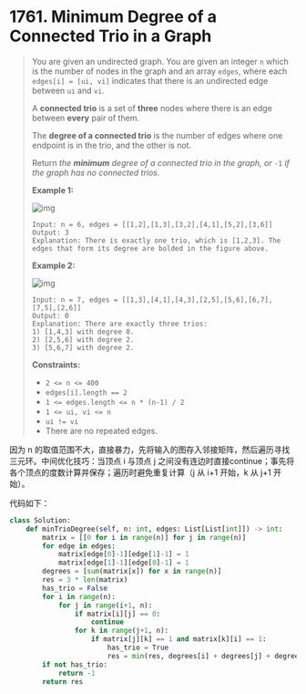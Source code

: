 # 1761. Minimum Degree of a Connected Trio in a Graph

> You are given an undirected graph. You are given an integer `n` which is the number of nodes in the graph and an array `edges`, where each `edges[i] = [ui, vi]` indicates that there is an undirected edge between `ui` and `vi`.
>
> A **connected trio** is a set of **three** nodes where there is an edge between **every** pair of them.
>
> The **degree of a connected trio** is the number of edges where one endpoint is in the trio, and the other is not.
>
> Return *the **minimum** degree of a connected trio in the graph, or* `-1` *if the graph has no connected trios.*
>
>  
>
> **Example 1:**
>
> ![img](https://assets.leetcode.com/uploads/2021/01/26/trios1.png)
>
> ```
> Input: n = 6, edges = [[1,2],[1,3],[3,2],[4,1],[5,2],[3,6]]
> Output: 3
> Explanation: There is exactly one trio, which is [1,2,3]. The edges that form its degree are bolded in the figure above.
> ```
>
> **Example 2:**
>
> ![img](https://assets.leetcode.com/uploads/2021/01/26/trios2.png)
>
> ```
> Input: n = 7, edges = [[1,3],[4,1],[4,3],[2,5],[5,6],[6,7],[7,5],[2,6]]
> Output: 0
> Explanation: There are exactly three trios:
> 1) [1,4,3] with degree 0.
> 2) [2,5,6] with degree 2.
> 3) [5,6,7] with degree 2.
> ```
>
>  
>
> **Constraints:**
>
> - `2 <= n <= 400`
> - `edges[i].length == 2`
> - `1 <= edges.length <= n * (n-1) / 2`
> - `1 <= ui, vi <= n`
> - `ui != vi`
> - There are no repeated edges.

因为 n 的取值范围不大，直接暴力，先将输入的图存入邻接矩阵，然后遍历寻找三元环。中间优化技巧：当顶点 i 与顶点 j 之间没有连边时直接continue；事先将各个顶点的度数计算并保存；遍历时避免重复计算（j 从 i+1 开始，k 从 j+1 开始）。

代码如下：

```python
class Solution:
    def minTrioDegree(self, n: int, edges: List[List[int]]) -> int:
        matrix = [[0 for i in range(n)] for j in range(n)]
        for edge in edges:
            matrix[edge[0]-1][edge[1]-1] = 1
            matrix[edge[1]-1][edge[0]-1] = 1
        degrees = [sum(matrix[x]) for x in range(n)]
        res = 3 * len(matrix)
        has_trio = False
        for i in range(n):
            for j in range(i+1, n):
                if matrix[i][j] == 0:
                    continue
                for k in range(j+1, n):
                    if matrix[j][k] == 1 and matrix[k][i] == 1:
                        has_trio = True
                        res = min(res, degrees[i] + degrees[j] + degrees[k] - 6)
        if not has_trio:
            return -1
        return res
```


